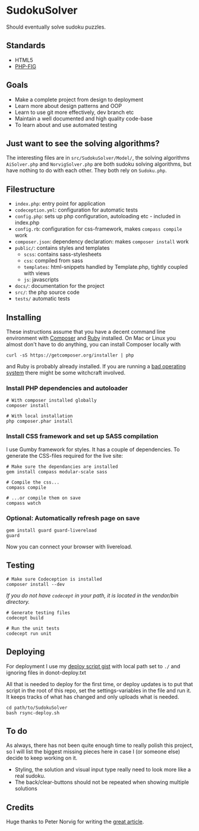 # SudokuSolver

Should eventually solve sudoku puzzles.

## Standards

- HTML5
- [PHP-FIG](www.php-fig.org)

## Goals

- Make a complete project from design to deployment
- Learn more about design patterns and OOP
- Learn to use git more effectively, dev branch etc
- Maintain a well documented and high quality code-base
- To learn about and use automated testing

## Just want to see the solving algorithms?

The interesting files are in `src/SudokuSolver/Model/`, the solving algorithms
`AiSolver.php` and `NorvigSolver.php` are both sudoku solving algorithms, but
have nothing to do with each other. They both rely on `Sudoku.php`.

## Filestructure

- `index.php`: entry point for application
- `codeception.yml`: configuration for automatic tests
- `config.php`: sets up php configuration, autoloading etc - included in index.php
- `config.rb`: configuration for css-framework, makes `compass compile` work
- `composer.json`: dependency declaration: makes `composer install` work
- `public/`: contains styles and templates
    - `scss`: contains sass-stylesheets
    - `css`: compiled from sass
    - `templates`: html-snippets handled by Template.php, tightly coupled with views
    - `js`: javascripts
- `docs/`: documentation for the project
- `src/`: the php source code
- `tests/` automatic tests

## Installing

These instructions assume that you have a decent command line environment with
[Composer](http://getcomposer.org/) and [Ruby](https://www.ruby-lang.org/) installed.
On Mac or Linux you almost don't have to do anything, you can install Composer locally with

    curl -sS https://getcomposer.org/installer | php

and Ruby is probably already installed. If you are running a
[bad operating system](http://windows.microsoft.com/) there might be some witchcraft
involved.

### Install PHP dependencies and autoloader

    # With composer installed globally
    composer install

    # With local installation
    php composer.phar install

### Install CSS framework and set up SASS compilation

I use Gumby framework for styles. It has a couple of dependencies. To generate
the CSS-files required for the live site:

    # Make sure the dependancies are installed
    gem install compass modular-scale sass

    # Compile the css...
    compass compile

    # ...or compile them on save
    compass watch

### Optional: Automatically refresh page on save

    gem install guard guard-livereload
    guard

Now you can connect your browser with livereload.

## Testing

    # Make sure Codeception is installed
    composer install --dev

_If you do not have `codecept` in your path, it is located in the vendor/bin directory._

    # Generate testing files
    codecept build

    # Run the unit tests
    codecept run unit

## Deploying

For deployment I use my [deploy script gist](https://gist.github.com/alcesleo/6581757)
with local path set to `./` and ignoring files in donot-deploy.txt

All that is needed to deploy for the first time, or deploy updates is to put
that script in the root of this repo, set the settings-variables in the file
and run it. It keeps tracks of what has changed and only uploads what is needed.

    cd path/to/SudokuSolver
    bash rsync-deploy.sh

## To do

As always, there has not been quite enough time to really polish this project,
so I will list the biggest missing pieces here in case I (or someone else) decide
to keep working on it.

- Styling, the solution and visual input type really need to look more like a real sudoku.
- The back/clear-buttons should not be repeated when showing multiple solutions

## Credits

Huge thanks to Peter Norvig for writing the [great article](http://norvig.com/sudoku.html).

